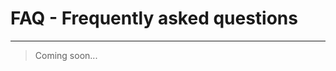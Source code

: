 # FAQ - Frequently asked questions
--------------------------------------------

> Coming soon...

    










